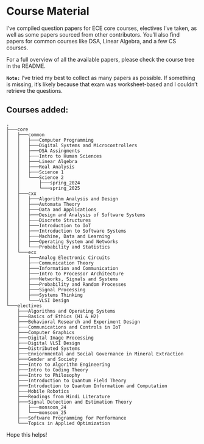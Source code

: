 # Course Material

I’ve compiled question papers for ECE core courses, electives I’ve taken, as well as some papers sourced from other contributors. You’ll also find papers for common courses like DSA, Linear Algebra, and a few CS courses.<br>

For a full overview of all the available papers, please check the course tree in the README.<br>

**`Note:`**  I’ve tried my best to collect as many papers as possible. If something is missing, it’s likely because that exam was worksheet-based and I couldn’t retrieve the questions.<br>

## Courses added:

```
.
├───core
│   ├───common
│   │   ├───Computer Programming
│   │   ├───Digital Systems and Microcontrollers
│   │   ├───DSA Assingments
│   │   ├───Intro to Human Sciences
│   │   ├───Linear Algebra
│   │   ├───Real Analysis
│   │   ├───Science 1
│   │   └───Science 2
│   │       ├───spring_2024
│   │       └───spring_2025
│   ├───cxx
│   │   ├───Algorithm Analysis and Design
│   │   ├───Automata Theory
│   │   ├───Data and Applications
│   │   ├───Design and Analysis of Software Systems
│   │   ├───Discrete Structures
│   │   ├───Introduction to IoT
│   │   ├───Introduction to Software Systems
│   │   ├───Machine, Data and Learning
│   │   ├───Operating System and Networks
│   │   └───Probability and Statistics
│   └───ecx
│       ├───Analog Electronic Circuits
│       ├───Communication Theory
│       ├───Information and Communication
│       ├───Intro to Processor Architecture
│       ├───Networks, Signals and Systems
│       ├───Probability and Random Processes
│       ├───Signal Processing
│       ├───Systems Thinking
│       └───VLSI Design
└───electives
    ├───Algorithms and Operating Systems
    ├───Basics of Ethics (H1 & H2)
    ├───Behavioral Research and Experiment Design
    ├───Communications and Controls in IoT
    ├───Computer Graphics
    ├───Digital Image Processing
    ├───Digital VLSI Design
    ├───Distributed Systems
    ├───Enviornmental and Social Governance in Mineral Extraction
    ├───Gender and Society
    ├───Intro to Algorithm Engineering
    ├───Intro to Coding Theory
    ├───Intro to Philosophy
    ├───Introduction to Quantum Field Theory
    ├───Introduction to Quantum Information and Computation
    ├───Mobile Robotics
    ├───Readings from Hindi Literature
    ├───Signal Detection and Estimation Theory
    │   ├───monsoon_24
    │   └───monsoon_25
    ├───Software Programming for Performance
    └───Topics in Applied Optimization
```

Hope this helps!
